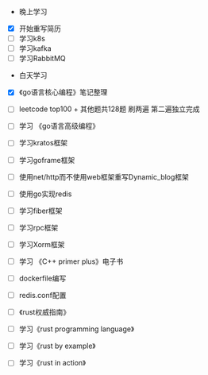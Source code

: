 + 晚上学习

- [x] 开始重写简历
- [ ] 学习k8s
- [ ] 学习kafka
- [ ] 学习RabbitMQ

+ 白天学习

- [x] 《go语言核心编程》笔记整理
- [ ] leetcode top100 + 其他题共128题 刷两遍 第二遍独立完成
- [ ] 学习 《go语言高级编程》
- [ ] 学习kratos框架
- [ ] 学习goframe框架
- [ ] 使用net/http而不使用web框架重写Dynamic_blog框架
- [ ] 使用go实现redis
- [ ] 学习fiber框架
- [ ] 学习rpc框架
- [ ] 学习Xorm框架
- [ ] 学习 《C++ primer plus》电子书
- [ ] dockerfile编写
- [ ] redis.conf配置
- [ ] 《rust权威指南》

- [ ] 学习《rust programming language》
- [ ] 学习《rust by example》
- [ ] 学习《rust in action》

